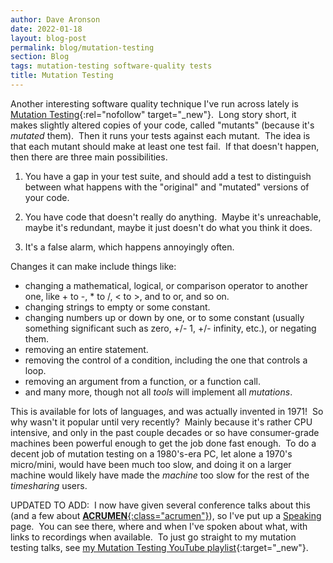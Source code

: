 ```yaml
---
author: Dave Aronson
date: 2022-01-18
layout: blog-post
permalink: blog/mutation-testing
section: Blog
tags: mutation-testing software-quality tests
title: Mutation Testing
---
```


Another interesting software quality technique
I've run across lately is
[Mutation Testing](https://en.wikipedia.org/wiki/Mutation_testing){:rel="nofollow" target="_new"}.&nbsp;
Long story short,
it makes slightly altered copies of your code,
called "mutants" (because it's _mutated_ them).&nbsp;
Then it runs your tests against each mutant.&nbsp;
The idea is that each mutant should make at least one test fail.&nbsp;
If that doesn't happen, then there are three main possibilities.

1.  You have a gap in your test suite,
and should add a test to distinguish between what happens with the
"original" and "mutated"
versions of your code.

1.  You have code that doesn't really do anything.&nbsp;
Maybe it's unreachable, maybe it's redundant,
maybe it just doesn't do what you think it does.

1.  It's a false alarm, which happens annoyingly often.

Changes it can make include things like:
- changing a mathematical, logical, or comparison operator to another one,
like + to -, * to /, &lt; to &gt;, and to or, and so on.
- changing strings to empty or some constant.
- changing numbers up or down by one,
or to some constant
(usually something significant such as zero, +/- 1, +/- infinity, etc.),
or negating them.
- removing an entire statement.
- removing the control of a condition, including the one that controls a loop.
- removing an argument from a function, or a function call.
- and many more, though not all _tools_ will implement all _mutations_.

This is available for lots of languages,
and was actually invented in 1971!&nbsp;
So why wasn't it popular until very recently?&nbsp;
Mainly because it's rather CPU intensive,
and only in the past couple decades or so
have consumer-grade machines been
powerful enough to get the job done fast enough.&nbsp;
To do a decent job of mutation testing on a 1980's-era PC,
let alone a 1970's micro/mini,
would have been much too slow,
and doing it on a larger machine
would likely have made the _machine_ too slow
for the rest of the _timesharing_ users.

UPDATED TO ADD:&nbsp;
I now have given several conference talks about this
(and a few about [**ACRUMEN**{:class="acrumen"}](/acrumen)),
so I've put up a [Speaking](/speaking) page.&nbsp;
You can see there,
where and when I've spoken about what,
with links to recordings when available.&nbsp;
To just go straight to my mutation testing talks, see
[my Mutation Testing YouTube playlist](https://www.youtube.com/playlist?list=PLMrm16n64Bub8urB-bsyMyHiNPMLG7FAS){:target="_new"}.
